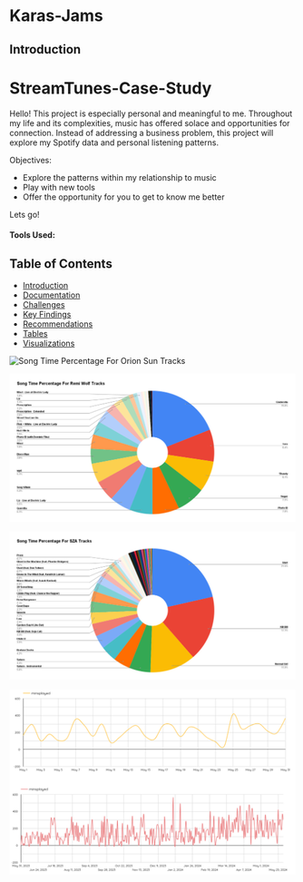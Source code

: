 # Karas-Jams
## Introduction

# StreamTunes-Case-Study
Hello! This project is especially personal and meaningful to me. Throughout my life and its complexities, music has offered solace and opportunities for connection. 
Instead of addressing a business problem, this project will explore my Spotify data and personal listening patterns. 

Objectives: 
- Explore the patterns within my relationship to music
- Play with new tools
- Offer the opportunity for you to get to know me better

Lets go!


#### Tools Used: 

## Table of Contents
- [Introduction](#introduction)
- [Documentation](#documentation)
- [Challenges](#challenges)
- [Key Findings](#key-findings)
- [Recommendations](#recommendations)
- [Tables](#tables)
- [Visualizations](#visualizations)


![*Song Time Percentage For Orion Sun Tracks*](https://github.com/karammulc/KarasJams/blob/main/Images/Song%20Time%20Percentage%20For%20Orion%20Sun%20Tracks.png)

![*Song Time Percentage For Remi Wolf Tracks*](https://github.com/karammulc/Karas-Jams/blob/main/Images/Song%20Time%20Percentage%20For%20Remi%20Wolf%20Tracks.png)

![*Song Time Percentage For SZA Tracks*](https://github.com/karammulc/Karas-Jams/blob/main/Images/Song%20Time%20Percentage%20For%20SZA%20Tracks.png)

![*Listening Time Series.png*](https://github.com/karammulc/Karas-Jams/blob/main/Images/Listening%20Time%20Series.png)
